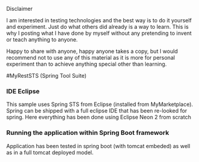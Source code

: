 Disclaimer

I am interested in testing technologies and the best way is to do it yourself and experiment. Just do what others did already is a way to learn. This is why I posting what I have done by myself without any pretending to invent or teach anything to anyone.

Happy to share with anyone, happy anyone takes a copy, but I would recommend not to use any of this material as it is more for personal experiment than to achieve anything special other than learning.


#MyRestSTS (Spring Tool Suite)

### IDE Eclipse

This sample uses Spring STS from Eclipse (installed from MyMarketplace). Spring can be shipped with a full eclipse IDE that has been re-looked for spring. Here everything has been done using Eclipse Neon 2 from scratch


### Running the application within Spring Boot framework

Application has been tested in spring boot (with tomcat embeded) as well as in a full tomcat deployed model.


